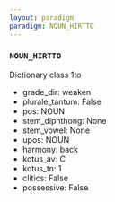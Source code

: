 ```yaml
---
layout: paradigm
paradigm: NOUN_HIRTTO
---
```

### ` NOUN_HIRTTO `

Dictionary class 1to
* grade_dir: weaken
* plurale_tantum: False
* pos: NOUN
* stem_diphthong: None
* stem_vowel: None
* upos: NOUN
* harmony: back
* kotus_av: C
* kotus_tn: 1
* clitics: False
* possessive: False
